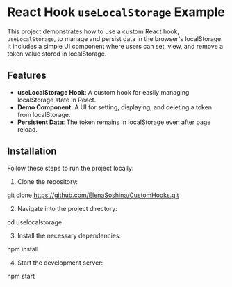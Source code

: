 # React Hook `useLocalStorage` Example

This project demonstrates how to use a custom React hook, `useLocalStorage`, to manage and persist data in the browser's localStorage. It includes a simple UI component where users can set, view, and remove a token value stored in localStorage.

## Features

- **useLocalStorage Hook**: A custom hook for easily managing localStorage state in React.
- **Demo Component**: A UI for setting, displaying, and deleting a token from localStorage.
- **Persistent Data**: The token remains in localStorage even after page reload.

## Installation

Follow these steps to run the project locally:

1. Clone the repository:

git clone https://github.com/ElenaSoshina/CustomHooks.git


2. Navigate into the project directory:

cd uselocalstorage

3. Install the necessary dependencies:

npm install

4. Start the development server:

npm start
